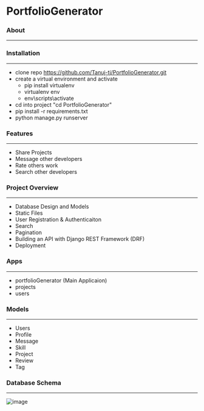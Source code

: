 # PortfolioGenerator

### About
---

### Installation
---
* clone repo https://github.com/Tanuj-tj/PortfolioGenerator.git
* create a virtual environment and activate
  - pip install virtualenv
  - virtualenv env
  - env\scripts\activate
* cd into project "cd PortfolioGenerator"
* pip install -r requirements.txt
* python manage.py runserver

### Features
---
* Share Projects
* Message other developers
* Rate others work
* Search other developers

### Project Overview
---
* Database Design and Models
* Static Files
* User Registration & Authenticaiton
* Search
* Pagination
* Building an API with Django REST Framework (DRF)
* Deployment

### Apps
---
* portfolioGenerator (Main Applicaion)
* projects
* users

### Models 
---
* Users
* Profile
* Message
* Skill
* Project
* Review
* Tag


### Database Schema
---
![image](https://user-images.githubusercontent.com/63875409/137578201-0f762510-672e-4358-8fc1-8d9af6325318.png)
 







